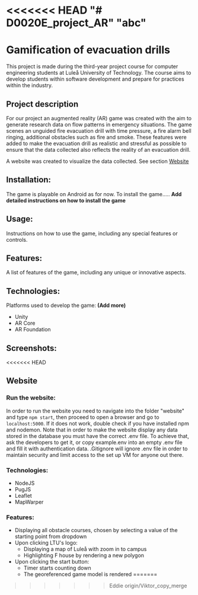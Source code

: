 <<<<<<< HEAD
"# D0020E_project_AR" 
"abc"
=======
# Gamification of evacuation drills
This project is made during the third-year project course for computer engineering students at Luleå University of Technology. The course aims to develop students within software development and prepare for practices within the industry.

## Project description 
For our project an augmented reality (AR) game was created with the aim to generate research data on flow patterns in emergency situations. The game scenes an unguided fire evacuation drill with time pressure, a fire alarm bell ringing, additional obstacles such as fire and smoke. These features were added to make the evacuation drill as realistic and stressful as possible to ensure that the data collected also reflects the reality of an evacuation drill.

A website was created to visualize the data collected. See section [Website](#website)

## Installation: 
The game is playable on Android as for now. To install the game….. **Add detailed instructions on how to install the game**

## Usage: 
Instructions on how to use the game, including any special features or controls.

## Features:
A list of features of the game, including any unique or innovative aspects.

## Technologies: 
Platforms used to develop the game: **(Add more)**

* Unity
* AR Core
* AR Foundation

## Screenshots: 
<<<<<<< HEAD

## <a name="website"></a>Website

### Run the website:
In order to run the website you need to navigate into the folder "website" and type `npm start`, then proceed to open a browser and go to `localhost:5000`. If it does not work, double check if you have installed npm and nodemon.
Note that in order to make the website display any data stored in the database you must have the correct .env file. To achieve that, ask the developers to get it, or copy example.env into an empty .env file and fill it with authentication data. .Gitignore will ignore .env file in order to maintain security and limit access to the set up VM for anyone out there.

### Technologies:
 
* NodeJS
* PugJS
* Leaflet
* MapWarper

### Features:
- Displaying all obstacle courses, chosen by selecting a value of the starting point from dropdown
- Upon clicking LTU's logo:
  - Displaying a map of Luleå with zoom in to campus
  - Highlighting F house by rendering a new polygon
- Upon clicking the start button:
  - Timer starts counting down
  - The georeferenced game model is rendered
=======
>>>>>>> Eddie
>>>>>>> origin/Viktor_copy_merge
